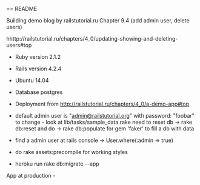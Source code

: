 == README

Building demo blog by railstutorial.ru   Chapter 9.4 (add admin user, delete users)

hhttp://railstutorial.ru/chapters/4_0/updating-showing-and-deleting-users#top

* Ruby version 2.1.2

* Rails version 4.2.4

* Ubuntu 14.04

* Database postgres

* Deployment from http://railstutorial.ru/chapters/4_0/a-demo-app#top

- default admin user is "admin@railstutorial.org" with password: "foobar"
      to change - look at lib/tasks/sample_data.rake
      need to reset db -> rake db:reset
      and do ->           rake db:populate  for gem 'faker' to fill a db with data

- find a admin user at rails console -> User.where(:admin => true)

- do rake assets:precompile for working styles
- heroku run rake db:migrate --app


App at production -

